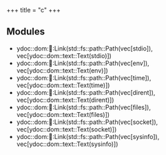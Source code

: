 +++
title = "c"
+++
## Modules

+ ydoc::dom::link::Link(std::fs::path::Path(vec[stdio]), vec[ydoc::dom::text::Text(stdio)])
+ ydoc::dom::link::Link(std::fs::path::Path(vec[env]), vec[ydoc::dom::text::Text(env)])
+ ydoc::dom::link::Link(std::fs::path::Path(vec[time]), vec[ydoc::dom::text::Text(time)])
+ ydoc::dom::link::Link(std::fs::path::Path(vec[dirent]), vec[ydoc::dom::text::Text(dirent)])
+ ydoc::dom::link::Link(std::fs::path::Path(vec[files]), vec[ydoc::dom::text::Text(files)])
+ ydoc::dom::link::Link(std::fs::path::Path(vec[socket]), vec[ydoc::dom::text::Text(socket)])
+ ydoc::dom::link::Link(std::fs::path::Path(vec[sysinfo]), vec[ydoc::dom::text::Text(sysinfo)])



